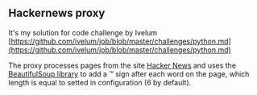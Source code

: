 ## Hackernews proxy

It's my solution for code challenge by Ivelum [https://github.com/ivelum/job/blob/master/challenges/python.md](https://github.com/ivelum/job/blob/master/challenges/python.md)

The proxy processes pages from the site  [Hacker News](https://news.ycombinator.com/) and uses the [BeautifulSoup library](https://pypi.org/project/beautifulsoup4/) to add a ™ sign after each word on the page, which length is equal to setted in configuration
(6 by default).

